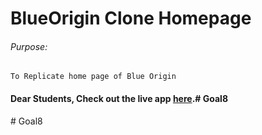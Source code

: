 # BlueOrigin Clone Homepage

###### Purpose:
    To Replicate home page of Blue Origin

#### Dear Students, Check out the live app [here](http://203.193.173.125/buildriseshine/design/blueOrigin-clone-homepage/).#   G o a l 8  
 #   G o a l 8  
 
